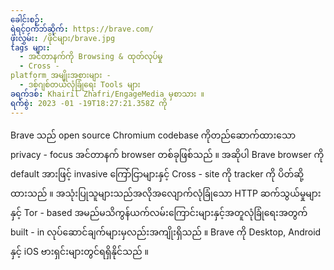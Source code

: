 ```yaml
---
ခေါင်းစဉ်:
ရဲရင့်ဝက်ဘ်ဆိုက်: https://brave.com/
ဖုံးလွှမ်း: /ဖိုင်များ/brave.jpg
tags များ:
  - အင်တာနက်ကို Browsing & ထုတ်လုပ်မှု
  - Cross -
platform အမျိုးအစားများ -
  - ဒစ်ဂျစ်တယ်လုံခြုံရေး Tools များ
ခရက်ဒစ်: Khairil Zhafri/EngageMedia မှစာသား ။
ရက်စွဲ: 2023 -01 -19T18:27:21.358Z ကို
---
```

Brave သည် open source Chromium codebase ကိုတည်ဆောက်ထားသော privacy - focus အင်တာနက် browser တစ်ခုဖြစ်သည် ။ အဆိုပါ Brave browser ကို default အားဖြင့် invasive ကြော်ငြာများနှင့် Cross - site ကို tracker ကို ပိတ်ဆို့ထားသည် ။ အသုံးပြုသူများသည်အလိုအလျောက်လုံခြုံသော HTTP ဆက်သွယ်မှုများနှင့် Tor - based အမည်မသိကွန်ယက်လမ်းကြောင်းများနှင့်အတူလုံခြုံရေးအတွက် built - in လုပ်ဆောင်ချက်များမှလည်းအကျိုးရှိသည် ။ Brave ကို Desktop, Android နှင့် iOS ဗားရှင်းများတွင်ရရှိနိုင်သည် ။